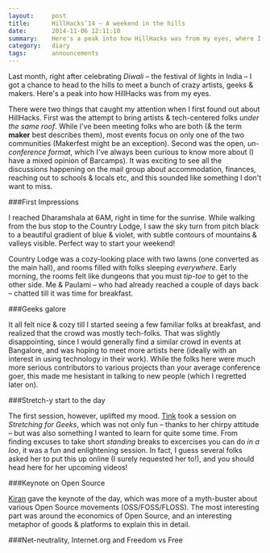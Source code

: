```yaml
---
layout:     post
title:      HillHacks’14 – A weekend in the hills
date:       2014-11-06 12:11:10
summary:    Here's a peak into how HillHacks was from my eyes, where I got a chance to head to the hills to meet a bunch of crazy artists, geeks & makers.
category:   diary
tags:       announcements
---
```


Last month, right after celebrating _Diwali_ – the festival of lights in India – I got a chance to head to the hills to meet a bunch of crazy artists, geeks & makers. Here's a peak into how HillHacks was from my eyes.

There were two things that caught my attention when I first found out about HillHacks. First was the attempt to bring artists & tech-centered folks _under the same roof_. While I've been meeting folks who are both (& the term **maker** best describes them), most events focus on only one of the two communities (Makerfest might be an exception). Second was the open, _un-conference format_, which I've always been curious to know more about (I have a mixed opinion of Barcamps). It was exciting to see all the discussions happening on the mail group about accommodation, finances, reaching out to schools & locals etc, and this sounded like something I don't want to miss.

###First Impressions

I reached Dharamshala at 6AM, right in time for the sunrise. While walking from the bus stop to the Country Lodge, I saw the sky turn from pitch black to a beautiful gradient of blue & violet, with subtle contours of mountains & valleys visible. Perfect way to start your weekend!

Country Lodge was a cozy-looking place with two lawns (one converted as the main hall), and rooms filled with folks sleeping _everywhere_. Early morning, the rooms felt like dungeons that you must _tip-toe_ to get to the other side. Me & Paulami – who had already reached a couple of days back – chatted till it was time for breakfast.

###Geeks galore

It all felt nice & cozy till I started seeing a few familiar folks at breakfast, and realized that the crowd was mostly tech-folks. That was slightly disappointing, since I would generally find a similar crowd in events at Bangalore, and was hoping to meet more artists here (ideally with an interest in using technology in their work). While the folks here were much more serious contributors to various projects than your average conference goer, this made me hesistant in talking to new people (which I regretted later on).

###Stretch-y start to the day

The first session, however, uplifted my mood. [Tink]() took a session on _Stretching for Geeks_, which was not only fun – thanks to her chirpy attitude – but was also something I wanted to learn for quite some time. From finding excuses to take short _standing_ breaks to excercises you can do _in a loo_, it was a fun and enlightening session. In fact, I guess several folks asked her to put this up online (I surely requested her to!), and you should head here for her upcoming videos!

###Keynote on Open Source

[Kiran](https://twitter.com/jackerhack) gave the keynote of the day, which was more of a myth-buster about various Open Source movements (OSS/FOSS/FLOSS). The most interesting part was around the economics of Open Source, and an interesting metaphor of goods & platforms to explain this in detail.

###Net-neutrality, Internet.org and Freedom vs Free



